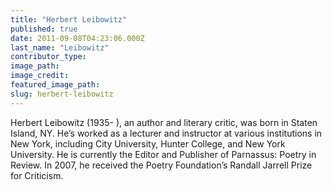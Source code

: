 ```yaml
---
title: "Herbert Leibowitz"
published: true
date: 2011-09-08T04:23:06.000Z
last_name: "Leibowitz"
contributor_type:
image_path:
image_credit:
featured_image_path:
slug: herbert-leibowitz
---
```


Herbert Leibowitz (1935- ), an author and literary critic, was born in Staten Island, NY. He’s worked as a lecturer and instructor at various institutions in New York, including City University, Hunter College, and New York University. He is currently the Editor and Publisher of Parnassus: Poetry in Review. In 2007, he received the Poetry Foundation’s Randall Jarrell Prize for Criticism.

